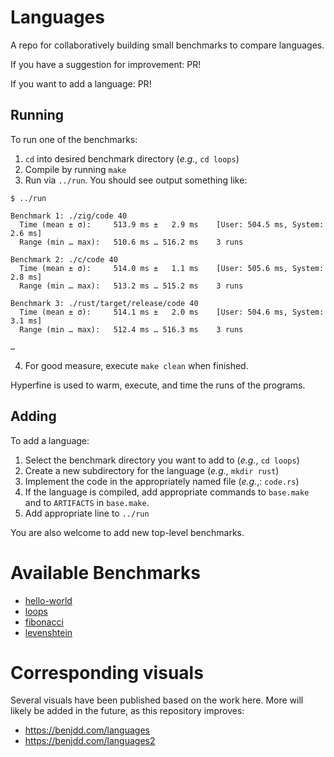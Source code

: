 # Languages

A repo for collaboratively building small benchmarks to compare languages.

If you have a suggestion for improvement: PR!

If you want to add a language: PR!

## Running

To run one of the benchmarks:

1. `cd` into desired benchmark directory (_e.g._, `cd loops`)
2. Compile by running `make`
3. Run via `../run`.
  You should see output something like:
  
  ```
  $ ../run

  Benchmark 1: ./zig/code 40
    Time (mean ± σ):     513.9 ms ±   2.9 ms    [User: 504.5 ms, System: 2.6 ms]
    Range (min … max):   510.6 ms … 516.2 ms    3 runs

  Benchmark 2: ./c/code 40
    Time (mean ± σ):     514.0 ms ±   1.1 ms    [User: 505.6 ms, System: 2.8 ms]
    Range (min … max):   513.2 ms … 515.2 ms    3 runs

  Benchmark 3: ./rust/target/release/code 40
    Time (mean ± σ):     514.1 ms ±   2.0 ms    [User: 504.6 ms, System: 3.1 ms]
    Range (min … max):   512.4 ms … 516.3 ms    3 runs

  …
  ```

4. For good measure, execute `make clean` when finished.

Hyperfine is used to warm, execute, and time the runs of the programs.

## Adding

To add a language:

1. Select the benchmark directory you want to add to (_e.g._, `cd loops`)
2. Create a new subdirectory for the language (_e.g._, `mkdir rust`)
3. Implement the code in the appropriately named file (_e.g._,: `code.rs`)
4. If the language is compiled, add appropriate commands to `base.make` and to
   `ARTIFACTS` in `base.make`.
5. Add appropriate line to `../run`

You are also welcome to add new top-level benchmarks.

# Available Benchmarks

- [hello-world](./hello-world/README.md)
- [loops](./loops/README.md)
- [fibonacci](./fibonacci/README.md)
- [levenshtein](./levenshtein/README.md)

# Corresponding visuals

Several visuals have been published based on the work here.
More will likely be added in the future, as this repository improves:

- https://benjdd.com/languages
- https://benjdd.com/languages2
